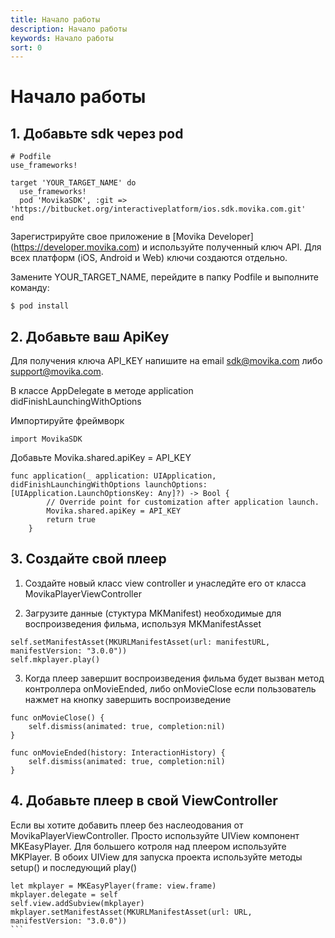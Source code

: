 ```yaml
---
title: Начало работы
description: Начало работы
keywords: Начало работы
sort: 0
---
```


# Начало работы

## 1. Добавьте sdk через pod

```
# Podfile
use_frameworks!

target 'YOUR_TARGET_NAME' do
  use_frameworks!
  pod 'MovikaSDK', :git => 'https://bitbucket.org/interactiveplatform/ios.sdk.movika.com.git'
end

```


Зарегистрируйте свое приложение в [Movika Developer] (https://developer.movika.com) и используйте полученный ключ API. Для всех платформ (iOS, Android и Web) ключи создаются отдельно.

Замените YOUR_TARGET_NAME, перейдите в папку Podfile и выполните команду:

```
$ pod install
```

## 2. Добавьте ваш ApiKey

Для получения ключа API_KEY напишите на email sdk@movika.com либо support@movika.com.

В классе AppDelegate в методе application didFinishLaunchingWithOptions

Импортируйте фреймворк

```
import MovikaSDK
```

Добавьте Movika.shared.apiKey = API_KEY

```
func application(_ application: UIApplication, didFinishLaunchingWithOptions launchOptions: [UIApplication.LaunchOptionsKey: Any]?) -> Bool {
        // Override point for customization after application launch.
        Movika.shared.apiKey = API_KEY
        return true
    }
```

## 3. Создайте свой плеер

1. Создайте новый класс view controller и унаследйте его от класса MovikaPlayerViewController
   
2. Загрузите данные (стуктура MKManifest) необходимые для воспроизведения фильма, используя MKManifestAsset 
```
self.setManifestAsset(MKURLManifestAsset(url: manifestURL, manifestVersion: "3.0.0"))
self.mkplayer.play()
```

3. Когда плеер завершит воспроизведения фильма будет вызван метод контроллера onMovieEnded, либо onMovieClose если пользователь нажмет на кнопку завершить воспроизведение

```
func onMovieClose() {
    self.dismiss(animated: true, completion:nil)
}

func onMovieEnded(history: InteractionHistory) {
    self.dismiss(animated: true, completion:nil)
}
```

## 4. Добавьте плеер в свой ViewController

Если вы хотите добавить плеер без наслеодования от MovikaPlayerViewController. Просто используйте UIView компонент MKEasyPlayer.  Для большего котроля над плеером используйте MKPlayer. В обоих UIView для запуска проекта используйте методы setup() и последующий play()
````
let mkplayer = MKEasyPlayer(frame: view.frame)
mkplayer.delegate = self
self.view.addSubview(mkplayer)
mkplayer.setManifestAsset(MKURLManifestAsset(url: URL, manifestVersion: "3.0.0"))
```